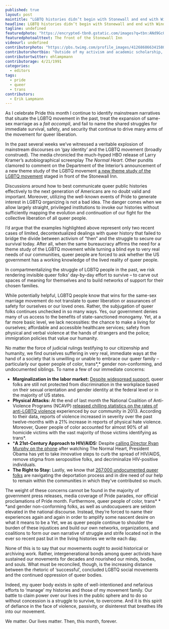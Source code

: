 ```yaml
---
published: true
layout: post
maintitle: "LGBTQ histories didn’t begin with Stonewall and end with Windsor - {Young}ist"
headline: LGBTQ histories didn’t begin with Stonewall and end with Windsor
tagline: undefined
featuredphoto: "https://encrypted-tbn0.gstatic.com/images?q=tbn:ANd9GcQo5FafDdjk61HG6Xz6K0LR1gGKqxfjfELuFTPzWqhWsZHiINjZEQ"
featuredphotoalttext: The front of the Stonewall Inn
videourl: undefined
contributorphoto: "https://pbs.twimg.com/profile_images/412686866341580800/_QTo5onz.png"
contributorshortbio: "Outside of my activism and academic scholarship, Erik enjoys loose-leaf tea, the “West Wing,” and vegetarian cooking."
contributortwitter: ehlampmann
contributorage: 4/21/1991
categories: 
  - editors
tags: 
  - pride
  - queer
  - trans
contributors: 
  - Erik Lampmann
---
```


As I celebrate Pride this month I continue to identify mainstream narratives that situate the LGBTQ movement in the past, treat the expansion of same-sex marriage as a _fait accompli_, and fail to name the shared struggles for immediate survival, safety, and security that continue to drive many arms of the movement for queer liberation.

In the past several weeks we’ve witnessed a veritable explosion of mainstream discourses on ‘gay identity’ and the LGBTQ movement (broadly construed). The media chronicled the much-hyped HBO release of Larry Kramer’s autobiographical screenplay _The Normal Heart_. Other pundits clamored to comment on the Department of the Interior’s announcement of a new theme study of the LGBTQ movement [a new theme study of the LGBTQ movement](https://www.youtube.com/watch?v=SQKlMO05sjM/) staged in front of the Stonewall Inn. 

Discussions around how to best communicate queer public histories effectively to the next generation of Americans are no doubt valid and important. Moreover, utilizing the well-known events of Pride to generate interest in LGBTQ organizing is not a bad idea. The danger comes when we allow largely straight, privileged institutions to invoke our histories without sufficiently mapping the evolution and _continuation_ of our fight for the collective liberation of all queer people.

I’d argue that the examples highlighted above represent only two recent cases of limited, decontextualized dealings with queer history that failed to bridge the divide between activism of “then” and the struggle to secure our survival today. After all, when the same bureaucracy affirms the need for a theme study of the LGBTQ movement while turning a blind eye to very real needs of our communities, queer people are forced to ask whether the US government has a working knowledge of the lived reality of queer people.

In compartmentalizing the struggle of LGBTQ people in the past, we risk rendering invisible queer folks’ day-by-day effort to survive – to carve out spaces of meaning for themselves and to build networks of support for their chosen families. 

While potentially helpful, LGBTQ people know that wins for the same-sex marriage movement do not translate to queer liberation or assurances of safety for ourselves or our loved ones. Rather, the subjugation of queer folks continues unchecked in so many ways. Yes, our government denies many of us access to  the benefits of state-sanctioned monogamy. Yet, at a far more basic level, we lack necessities: the chance to make a living for ourselves; affordable and accessible healthcare services; safety from physical and verbal violence at the hands of strangers and the police; immigration policies that value our humanity. 

No matter the force of judicial rulings testifying to our citizenship and humanity, we find ourselves suffering in very real, immediate ways at the hand of a society that is unwilling or unable to embrace our queer family – particularly our queer people of color, trans*,* gender non-conforming, and undocumented siblings. To name a few of our immediate concerns:

- **Marginalization in the labor market:** [Despite widespread support](http://www.advocate.com/politics/2013/12/14/poll-majority-americans-support-trans-inclusive-enda), queer folks are still not protected from discrimination in the workplace based on their sexual orientation and gender identity at the federal level or in the majority of US states. 
- **Physical Attacks:** At the end of last month the National Coalition of Anti-Violence Programs (NCAVP) [released chilling statistics on the rates of anti-LGBTQ violence](http://www.avp.org/resources/avp-resources/315--2013-report-on-lesbian-gay-bisexual-transgender-queer-and-hiv-affected-hate-violence) experienced by our community in 2013. According to their data, reports of violence increased in severity over the past twelve-months with a 21% increase in reports of physical hate violence. Moreover, Queer people of color accounted for almost 90% of all homicide victims with the vast majority of those victims identifying as trans*. 
- ***A 21st-Century Approach to HIV/AIDS:** Despite [calling Director Ryan Murphy on the phone](http://www.vanityfair.com/online/daily/2014/06/obama-the-normal-heart-ryan-murphy-scandal) after watching The Normal Heart, President Obama has yet to take innovative steps to curb the spread of HIV/AIDS, remove stigma from seropositive folks, and decriminalize HIV-positive individuals.
- **The Right to Stay:** Lastly, we know that [267,000 undocumented queer folks](http://southernersonnewground.org/tag/queeringimmigration/) are navigating the deportation process and in dire need of our help to remain within the communities in which they’ve contributed so much.


The weight of these concerns cannot be found in the majority of government press releases, media coverage of Pride parades, nor official proclamations of Pride month. Furthermore, queer people of color, trans* * *and gender non-conforming folks, as well as undocuqueers are seldom elevated in the national discourse. Instead, they’re forced to name their experiences again and again in order to amplify some nascent desire on what it means to be a Yet, we as queer people continue to shoulder the burden of these injustices and build our own networks, organizations, and coalitions to form our own narrative of struggle and strife located not in the ever so recent past but in the living histories we write each day.

None of this is to say that our movements ought to avoid historical or archiving work. Rather, intergenerational bonds among queer activists have sustained our movements for decades and nourished our minds, bodies, and souls. What must be reconciled, though, is the increasing distance between the rhetoric of ‘successful’, concluded LGBTQ social movements and the continued oppression of queer bodies.

Indeed, my queer body exists in spite of well-intentioned and nefarious efforts to ‘manage’ my histories and those of my movement family. Our battle to claim power over our lives in the public sphere and to do so without concession is a struggle to survive, to overcome. And it is this spirit of defiance in the face of violence, passivity, or disinterest that breathes life into our movement.

We matter. Our lives matter. Then, this month, forever.